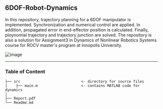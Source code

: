 ## 6DOF-Robot-Dynamics
In this repository, trajectory planning for a 6DOF manipulator is implemented. Synchronization and numerical control are applied. In addition, propagated error in end-effector position is calculated. Finally, ploynomial trajectory and trajectory junction are solved. The repository is also a solution for Assignment3 in Dynamics of Nonlinear Robotics Systems course for ROCV master's program at Innopolis University.

![image](https://user-images.githubusercontent.com/90580636/146634644-b828727d-5439-4c6c-8108-a23a20fba5f6.png)


---
### Table of Content 
```
├── src                            <- directory for source files 
|    ├── main.m                    <- contains MATLAB code for dynamics
|
├── Report.pdf 
└── Readme.md
```
